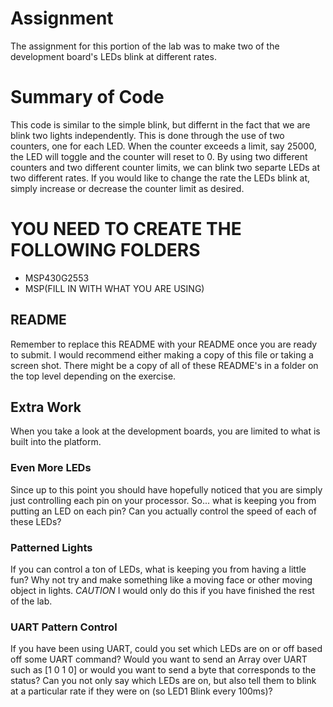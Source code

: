 # Assignment
The assignment for this portion of the lab was to make two of the development board's LEDs blink at different rates.

# Summary of Code
This code is similar to the simple blink, but differnt in the fact that we are blink two lights independently. This is done through the use of two counters, one for each LED. When the counter exceeds a limit, say 25000, the LED will toggle and the counter will reset to 0. By using two different counters and two different counter limits, we can blink two separte LEDs at two different rates. If you would like to change the rate the LEDs blink at, simply increase or decrease the counter limit as desired.

# YOU NEED TO CREATE THE FOLLOWING FOLDERS
* MSP430G2553
* MSP(FILL IN WITH WHAT YOU ARE USING)

## README
Remember to replace this README with your README once you are ready to submit. I would recommend either making a copy of this file or taking a screen shot. There might be a copy of all of these README's in a folder on the top level depending on the exercise.

## Extra Work
When you take a look at the development boards, you are limited to what is built into the platform.

### Even More LEDs
Since up to this point you should have hopefully noticed that you are simply just controlling each pin on your processor. So... what is keeping you from putting an LED on each pin? Can you actually control the speed of each of these LEDs?

### Patterned Lights
If you can control a ton of LEDs, what is keeping you from having a little fun? Why not try and make something like a moving face or other moving object in lights. *CAUTION* I would only do this if you have finished the rest of the lab.

### UART Pattern Control
If you have been using UART, could you set which LEDs are on or off based off some UART command? Would you want to send an Array over UART such as [1 0 1 0] or would you want to send a byte that corresponds to the status? Can you not only say which LEDs are on, but also tell them to blink at a particular rate if they were on (so LED1 Blink every 100ms)?
